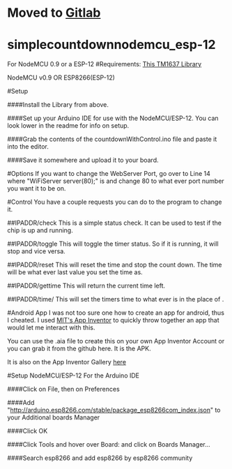 # Moved to [Gitlab](https://gitlab.com/andreblue)
# simplecountdownnodemcu_esp-12
For NodeMCU 0.9 or a ESP-12
#Requirements:
[This TM1637 Library](https://github.com/moeur/Arduino_ESP8266/)

NodeMCU v0.9 OR ESP8266(ESP-12)

#Setup

####Install the Library from above.

####Set up your Arduino IDE for use with the NodeMCU/ESP-12. You can look lower in the readme for info on setup.

####Grab the contents of the countdownWithControl.ino file and paste it into the editor.

####Save it somewhere and upload it to your board.

#Options
If you want to change the WebServer Port, go over to Line 14 where "WiFiServer server(80);" is and change 80 to what ever port number you want it to be on.

#Control
You have a couple requests you can do to the program to change it.

##IPADDR/check
  This is a simple status check. It can be used to test if the chip is up and running.
  
##IPADDR/toggle
 This will toggle the timer status. So if it is running, it will stop and vice versa.
 
##IPADDR/reset
 This will reset the time and stop the count down. The time will be what ever last value you set the time as.
 
##IPADDR/gettime
 This will return the current time left.
 
##IPADDR/time/<timeinseconds>
 This will set the timers time to what ever is in the place of <timeinseconds>.


#Android App
I was not too sure one how to create an app for android, thus I cheated. I used [MIT's App Inventor](http://ai2.appinventor.mit.edu/) to quickly throw together an app that would let me interact with this.

You can use the .aia file to create this on your own App Inventor Account or you can grab it from the github here. It is the APK.

It is also on the App Inventor Gallery [here](http://ai2.appinventor.mit.edu/#5793076348190720)


#Setup NodeMCU/ESP-12 For the Arduino IDE

####Click on File, then on Preferences

####Add "http://arduino.esp8266.com/stable/package_esp8266com_index.json" to your Additional boards Manager

####Click OK

####Click Tools and hover over Board: and click on Boards Manager...

####Search esp8266 and add esp8266 by esp8266 community
